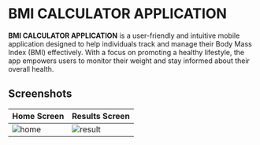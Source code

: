 # BMI CALCULATOR APPLICATION

**BMI CALCULATOR APPLICATION** is a user-friendly and intuitive mobile application designed to help individuals track and manage their Body Mass Index (BMI) effectively. With a focus on promoting a healthy lifestyle, the app empowers users to monitor their weight and stay informed about their overall health. 


## Screenshots

| Home Screen | Results Screen | 
| ------- | ----------- |
|![home](https://github.com/aritroo/Dev-Geeks/assets/91552411/2cd57efa-89b9-48bb-a424-a9f508b8d2f0) |![result](https://github.com/aritroo/Dev-Geeks/assets/91552411/613a3b5a-7626-4e98-8884-258bcd29d418)|

